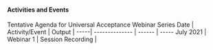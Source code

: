 #### Activities and Events


Tentative Agenda for Universal Acceptance Webinar Series
Date | Activity/Event | Output | 
-----| -------------- | ------ | ----- 
July 2021 | Webinar 1 | Session Recording |
